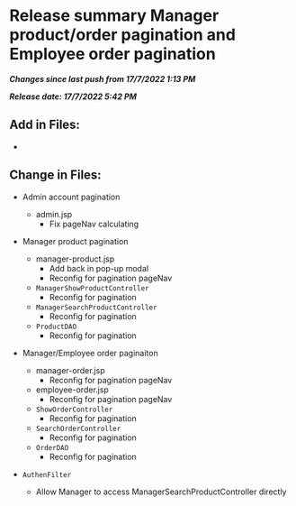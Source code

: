 # Release summary Manager product/order pagination and Employee order pagination
***Changes since last push from 17/7/2022 1:13 PM***

***Release date: 17/7/2022 5:42 PM***

## Add in Files:
- 

## Change in Files:
- Admin account pagination
	- admin.jsp
		- Fix pageNav calculating
- Manager product pagination
	- manager-product.jsp
		- Add back in pop-up modal
		- Reconfig for pagination pageNav
	- `ManagerShowProductController`
		- Reconfig for pagination
	- `ManagerSearchProductController`
		- Reconfig for pagination
	- `ProductDAO`
		- Reconfig for pagination
- Manager/Employee order paginaiton
	- manager-order.jsp
		- Reconfig for pagination pageNav
	- employee-order.jsp
		- Reconfig for pagination pageNav
	- `ShowOrderController`
		- Reconfig for pagination
	- `SearchOrderController`
		- Reconfig for pagination
	- `OrderDAO`
		- Reconfig for pagination


- `AuthenFilter`
	- Allow Manager to access ManagerSearchProductController directly

